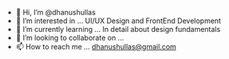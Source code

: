 - 👋 Hi, I’m @dhanushullas
- 👀 I’m interested in ... UI/UX Design and FrontEnd Development 
- 🌱 I’m currently learning ... In detail about design fundamentals
- 💞️ I’m looking to collaborate on ...
- 📫 How to reach me ...  dhanushullas@gmail.com

<!---
dhanushullas/dhanushullas is a ✨ special ✨ repository because its `README.md` (this file) appears on your GitHub profile.
You can click the Preview link to take a look at your changes.
--->
